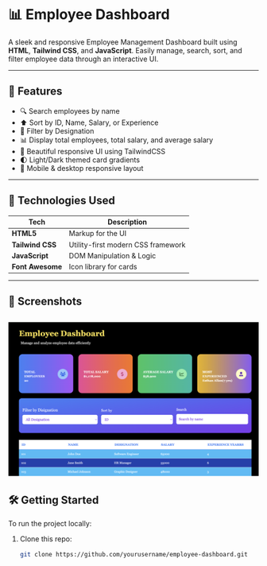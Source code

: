 

# 📊 Employee Dashboard

A sleek and responsive Employee Management Dashboard built using **HTML**, **Tailwind CSS**, and **JavaScript**. Easily manage, search, sort, and filter employee data through an interactive UI.

---

## 🚀 Features

- 🔍 Search employees by name
- ⬆️ Sort by ID, Name, Salary, or Experience
- 🎯 Filter by Designation
- 📊 Display total employees, total salary, and average salary
- 🎨 Beautiful responsive UI using TailwindCSS
- 🌓 Light/Dark themed card gradients
- 📱 Mobile & desktop responsive layout

---

## 🧪 Technologies Used

| Tech | Description |
|------|-------------|
| **HTML5** | Markup for the UI |
| **Tailwind CSS** | Utility-first modern CSS framework |
| **JavaScript** | DOM Manipulation & Logic |
| **Font Awesome** | Icon library for cards |

---

## 📸 Screenshots

<!-- Replace with your actual image link -->
![Employee Dashboard Preview](./assets/ReadmeScreenshot.png)
---

## 🛠️ Getting Started

To run the project locally:

1. Clone this repo:
   ```bash
   git clone https://github.com/yourusername/employee-dashboard.git
